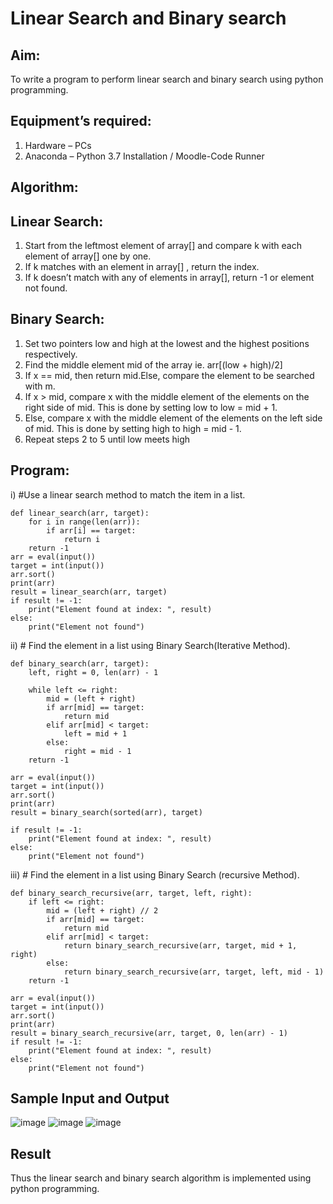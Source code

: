 # Linear Search and Binary search
## Aim:
To write a program to perform linear search and binary search using python programming.
## Equipment’s required:
1.	Hardware – PCs
2.	Anaconda – Python 3.7 Installation / Moodle-Code Runner
## Algorithm:
## Linear Search:
1.	Start from the leftmost element of array[] and compare k with each element of array[] one by one.
2.	If k matches with an element in array[] , return the index.
3.	If k doesn’t match with any of elements in array[], return -1 or element not found.
## Binary Search:
1.	Set two pointers low and high at the lowest and the highest positions respectively.
2.	Find the middle element mid of the array ie. arr[(low + high)/2]
3.	If x == mid, then return mid.Else, compare the element to be searched with m.
4.	If x > mid, compare x with the middle element of the elements on the right side of mid. This is done by setting low to low = mid + 1.
5.	Else, compare x with the middle element of the elements on the left side of mid. This is done by setting high to high = mid - 1.
6.	Repeat steps 2 to 5 until low meets high
## Program:
i)	#Use a linear search method to match the item in a list.
```
def linear_search(arr, target):
    for i in range(len(arr)):
        if arr[i] == target:
            return i  
    return -1  
arr = eval(input())
target = int(input())
arr.sort()
print(arr)
result = linear_search(arr, target)
if result != -1:
    print("Element found at index: ", result)
else:
    print("Element not found")
```
ii)	# Find the element in a list using Binary Search(Iterative Method).
```
def binary_search(arr, target):
    left, right = 0, len(arr) - 1

    while left <= right:
        mid = (left + right) 
        if arr[mid] == target:
            return mid
        elif arr[mid] < target:
            left = mid + 1
        else:
            right = mid - 1
    return -1

arr = eval(input())
target = int(input())
arr.sort()
print(arr)
result = binary_search(sorted(arr), target)

if result != -1:
    print("Element found at index: ", result)
else:
    print("Element not found")
```
iii)	# Find the element in a list using Binary Search (recursive Method).
```
def binary_search_recursive(arr, target, left, right):
    if left <= right:
        mid = (left + right) // 2
        if arr[mid] == target:
            return mid
        elif arr[mid] < target:
            return binary_search_recursive(arr, target, mid + 1, right)
        else:
            return binary_search_recursive(arr, target, left, mid - 1)
    return -1

arr = eval(input())
target = int(input())
arr.sort()
print(arr)
result = binary_search_recursive(arr, target, 0, len(arr) - 1)
if result != -1:
    print("Element found at index: ", result)
else:
    print("Element not found")
```

## Sample Input and Output
![image](https://github.com/gayumee/Search-Algorithms/assets/149037327/e018c72e-ad03-4b2b-b4ed-b3005279f9a8)
![image](https://github.com/gayumee/Search-Algorithms/assets/149037327/3230afc5-b861-4012-a258-2e848e6afb9a)
![image](https://github.com/gayumee/Search-Algorithms/assets/149037327/514e2bc6-55de-4f23-bf48-83fb23cf879d)


## Result
Thus the linear search and binary search algorithm is implemented using python programming.
